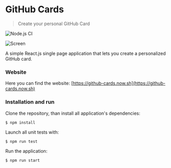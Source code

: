 # GitHub Cards
> Create your personal GitHub Card

![Node.js CI](https://github.com/gabrieledarrigo/github-cards/workflows/Node.js%20CI/badge.svg)

![Screen](https://user-images.githubusercontent.com/1985555/79077086-fc9e6d80-7cfe-11ea-8104-1d8114c72bbd.png)

A simple React.js single page application that lets you create a personalized GitHub card.

### Website

Here you can find the website: [https://github-cards.now.sh](https://github-cards.now.sh)

### Installation and run

Clone the repository, than install all application's dependencies:

```
$ npm install
```

Launch all unit tests with:

```
$ npm run test
```

Run the application:

```
$ npm run start
```
